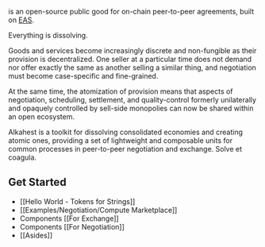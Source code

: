 is an open-source public good for on-chain peer-to-peer agreements, built on [EAS](https://attest.org).

Everything is dissolving.

Goods and services become increasingly discrete and non-fungible as their provision is decentralized. One seller at a particular time does not demand nor offer exactly the same as another selling a similar thing, and negotiation must become case-specific and fine-grained.

At the same time, the atomization of provision means that aspects of negotiation, scheduling, settlement, and quality-control formerly unilaterally and opaquely controlled by sell-side monopolies can now be shared within an open ecosystem.

Alkahest is a toolkit for dissolving consolidated economies and creating atomic ones, providing a set of lightweight and composable units for common processes in peer-to-peer negotiation and exchange. Solve et coagula.

## Get Started

- [[Hello World - Tokens for Strings]]
- [[Examples/Negotiation/Compute Marketplace]]
- Components [[For Exchange]]
- Components [[For Negotiation]]
- [[Asides]]

